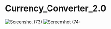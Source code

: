 # Currency_Converter_2.0
![Screenshot (73)](https://github.com/NarendraKumarMadireddy/Currency_Converter_2.0/assets/95516178/dba465eb-3ea9-4f83-b0b8-cb634466860a)
![Screenshot (74)](https://github.com/NarendraKumarMadireddy/Currency_Converter_2.0/assets/95516178/bc7d0b31-bd3b-4367-bf14-0db010d6d0c8)
